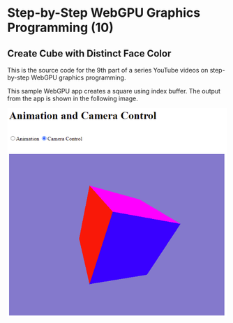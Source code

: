 # Step-by-Step WebGPU Graphics Programming (10) 
## Create Cube with Distinct Face Color 

This is the source code for the 9th part of a series YouTube videos on step-by-step WebGPU graphics programming.

This sample WebGPU app creates a square using index buffer. The output from the app is shown in the following image.

![image01](dist/assets/image01.png)

